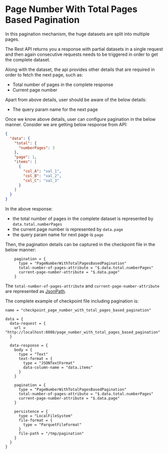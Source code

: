# Page Number With Total Pages Based Pagination

In this pagination mechanism, the huge datasets are split into multiple pages.

The Rest API returns you a response with partial datasets in a single request and then again consecutive requests needs to be triggered in order to get the complete dataset.

Along with the dataset, the api provides other details that are required in order to fetch the next page, such as:

*   Total number of pages in the complete response
*   Current page number

Apart from above details, user should be aware of the below details:

*   The query param name for the next page

Once we know above details, user can configure pagination in the below manner. Consider we are getting below response
from API:

```json
{
  "data": {
    "total": {
      "numberPages": 3
    },
    "page": 1,
    "items": [
      {
        "col_A": "val_1",
        "col_B": "val_2",
        "col_C": "val_3"
      }
    ]
  }
}
```

In the above response:

*   the total number of pages in the complete dataset is represented by `data.total.numberPages`
*   the current page number is represented by `data.page`
*   the query param name for next page is `page`

Then, the pagination details can be captured in the checkpoint file in the below manner:

```hocon
    pagination = {
      type = "PageNumberWithTotalPagesBasedPagination"
      total-number-of-pages-attribute = "$.data.total.numberPages"
      current-page-number-attribute = "$.data.page"
    }
```

The `total-number-of-pages-attribute` and `current-page-number-attribute` are represented as [JsonPath](https://support.smartbear.com/alertsite/docs/monitors/api/endpoint/jsonpath.html).

The complete example of checkpoint file including pagination is:

```hocon
name = "checkpoint_page_number_with_total_pages_based_pagination"

data = {
  data-request = {
    url = "http://localhost:8080/page_number_with_total_pages_based_pagination"
  }

  data-response = {
    body = {
      type = "Text"
      text-format = {
        type = "JSONTextFormat"
        data-column-name = "data.items"
      }
    }

    pagination = {
      type = "PageNumberWithTotalPagesBasedPagination"
      total-number-of-pages-attribute = "$.data.total.numberPages"
      current-page-number-attribute = "$.data.page"
    }

    persistence = {
      type = "LocalFileSystem"
      file-format = {
        type = "ParquetFileFormat"
      }
      file-path = "/tmp/pagination"
    }
  }
}
```
